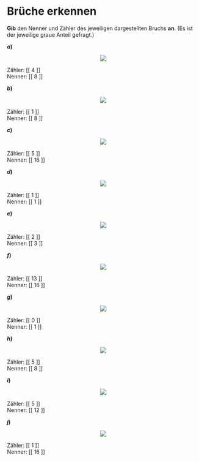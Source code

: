 <!--
version:  0.0.1

language: de

@style
input {
    text-align: center;
}

.flex-container {
    display: flex;
    flex-wrap: wrap;
    align-items: stretch;
    gap: 20px;
}

.flex-child {
    flex: 1;
    min-width: 350px;
    margin-right: 20px;
}

@media (max-width: 400px) {
    .flex-child {
        flex: 100%;
        margin-right: 0;
    }
}
@end

formula: \carry   \textcolor{red}{\scriptsize #1}
formula: \digit   \rlap{\carry{#1}}\phantom{#2}#2
formula: \permil  \text{‰}

import: https://raw.githubusercontent.com/LiaTemplates/Tikz-Jax/main/README.md

script: https://cdn.jsdelivr.net/gh/LiaTemplates/Tikz-Jax@main/dist/index.js


tags: Bruchrechnung, sehr leicht, sehr niedrig, Angeben

comment: Welcher Nenner und welcher Zähler ist dargestellt?

author: Martin Lommatzsch

-->




# Brüche erkennen

**Gib** den Nenner und Zähler des jeweiligen dargestellten Bruchs **an**. (Es ist der jeweilige graue Anteil gefragt.)



<section class="flex-container">

<div class="flex-child">

__$a)\;\;$__

<center>

<!-- style="width:150px" -->
![](https://liascript.github.io/course/?https://raw.githubusercontent.com/MINT-the-GAP/Aufgabensammlung/refs/heads/main/Repetitorium/Kap2/brucha11.png)

</center>

<!-- data-solution-button="5"-->
Zähler: [[  4  ]] \
Nenner: [[  8  ]] 

</div>
<div class="flex-child">

__$b)\;\;$__

<center>

<!-- style="width:150px" -->
![](https://liascript.github.io/course/?https://raw.githubusercontent.com/MINT-the-GAP/Aufgabensammlung/refs/heads/main/Repetitorium/Kap2/brucha12.png)

</center>

<!-- data-solution-button="5"-->
Zähler: [[  1  ]] \
Nenner: [[  8  ]] 

</div>
<div class="flex-child">

__$c)\;\;$__

<center>

<!-- style="width:150px" -->
![](https://liascript.github.io/course/?https://raw.githubusercontent.com/MINT-the-GAP/Aufgabensammlung/refs/heads/main/Repetitorium/Kap2/brucha13.png)

</center>

<!-- data-solution-button="5"-->
Zähler: [[  5  ]] \
Nenner: [[ 16  ]] 

</div>
<div class="flex-child">

__$d)\;\;$__

<center>

<!-- style="width:150px" -->
![](https://liascript.github.io/course/?https://raw.githubusercontent.com/MINT-the-GAP/Aufgabensammlung/refs/heads/main/Repetitorium/Kap2/brucha14.png)

</center>

<!-- data-solution-button="5"-->
Zähler: [[  1  ]] \
Nenner: [[  1  ]] 

</div>
<div class="flex-child">

__$e)\;\;$__

<center>

<!-- style="width:150px" -->
![](https://liascript.github.io/course/?https://raw.githubusercontent.com/MINT-the-GAP/Aufgabensammlung/refs/heads/main/Repetitorium/Kap2/brucha15.png)

</center>

<!-- data-solution-button="5"-->
Zähler: [[  2  ]] \
Nenner: [[  3  ]] 

</div>

<div class="flex-child">

__$f)\;\;$__

<center>

<!-- style="width:150px" -->
![](https://liascript.github.io/course/?https://raw.githubusercontent.com/MINT-the-GAP/Aufgabensammlung/refs/heads/main/Repetitorium/Kap2/brucha16.png)

</center>

<!-- data-solution-button="5"-->
Zähler: [[ 13  ]] \
Nenner: [[ 16  ]] 

</div>

<div class="flex-child">

__$g)\;\;$__

<center>

<!-- style="width:150px" -->
![](https://liascript.github.io/course/?https://raw.githubusercontent.com/MINT-the-GAP/Aufgabensammlung/refs/heads/main/Repetitorium/Kap2/brucha17.png)

</center>

<!-- data-solution-button="5"-->
Zähler: [[  0  ]] \
Nenner: [[  1  ]] 

</div>

<div class="flex-child">

__$h)\;\;$__

<center>

<!-- style="width:150px" -->
![](https://liascript.github.io/course/?https://raw.githubusercontent.com/MINT-the-GAP/Aufgabensammlung/refs/heads/main/Repetitorium/Kap2/brucha18.png)

</center>

<!-- data-solution-button="5"-->
Zähler: [[  5  ]] \
Nenner: [[  8  ]] 

</div>

<div class="flex-child">

__$i)\;\;$__

<center>

<!-- style="width:150px" -->
![](https://liascript.github.io/course/?https://raw.githubusercontent.com/MINT-the-GAP/Aufgabensammlung/refs/heads/main/Repetitorium/Kap2/brucha19.png)

</center>

<!-- data-solution-button="5"-->
Zähler: [[  5  ]] \
Nenner: [[  12 ]] 

</div>

<div class="flex-child">

__$j)\;\;$__

<center>

<!-- style="width:150px" -->
![](https://liascript.github.io/course/?https://raw.githubusercontent.com/MINT-the-GAP/Aufgabensammlung/refs/heads/main/Repetitorium/Kap2/brucha20.png)

</center>

<!-- data-solution-button="5"-->
Zähler: [[  1  ]] \
Nenner: [[  16 ]] 

</div>

</section>







